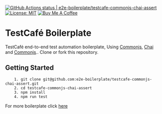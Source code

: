 [![GitHub Actions status | e2e-boilerplate/testcafe-commonjs-chai-assert](https://github.com/e2e-boilerplate/testcafe-commonjs-chai-assert/workflows/testcafe-commonjs-chai-assert/badge.svg)](https://github.com/e2e-boilerplate/testcafe-commonjs-chai-assert/actions?workflow=testcafe-commonjs-chai-assert) [![License: MIT](https://img.shields.io/badge/License-MIT-yellow.svg)](https://opensource.org/licenses/MIT) [![Buy Me A Coffee](https://img.shields.io/badge/buy-me%20coffee-orange)](https://www.buymeacoffee.com/xgirma)
    
# TestCafé Boilerplate
    
TestCafé end-to-end test automation boilerplate, Using [Commonjs](https://requirejs.org/docs/commonjs.html), [Chai](https://www.chaijs.com) and [Commonjs](https://www.chaijs.com/api/assert/).. Clone or fork this repository.
    
## Getting Started
    	1. git clone git@github.com:e2e-boilerplate/testcafe-commonjs-chai-assert.git
    	2. cd testcafe-commonjs-chai-assert
    	3. npm install
    	4. npm run test
        
    
For more boilerplate click [here](https://github.com/e2e-boilerplate/utils/blob/master/docs/implemented.md)